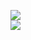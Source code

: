 [![](https://img.shields.io/badge/Made%20With-Github%20Spray-lightgrey.svg?style=for-the-badge&logo=github)](https://github.com/Annihil/github-spray#20583)  
[![](https://i.imgur.com/2DrTn0Z.gif)](https://github.com/Annihil/github-spray)